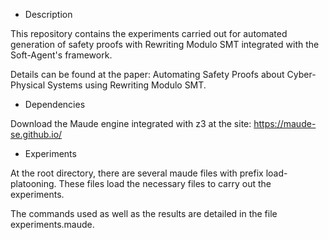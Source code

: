 * Description

This repository contains the experiments carried out for automated generation of safety proofs with Rewriting Modulo SMT integrated with the Soft-Agent's framework.

Details can be found at the paper:
Automating Safety Proofs about Cyber-Physical Systems using Rewriting Modulo SMT.

* Dependencies

Download the Maude engine integrated with z3 at the site:
https://maude-se.github.io/

* Experiments

At the root directory, there are several maude files with prefix load-platooning.
These files load the necessary files to carry out the experiments.

The commands used as well as the results are detailed in the file experiments.maude. 
